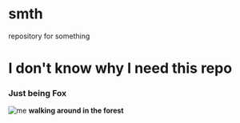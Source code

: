 # smth
repository for something
# I don't know why I need this repo
### Just being Fox
![me](https://naturecanada.ca/wp-content/uploads/2022/01/January-2022-3.png)
**walking around in the forest**
